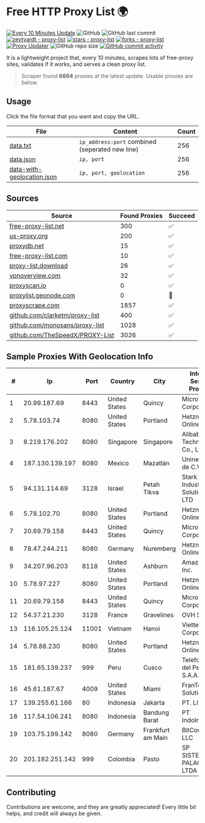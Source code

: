 
# Free HTTP Proxy List 🌍

[![Every 10 Minutes Update](https://github.com/mertguvencli/http-proxy-list/actions/workflows/main.yml/badge.svg?branch=main)](https://github.com/mertguvencli/http-proxy-list/actions/workflows/main.yml)
![GitHub](https://img.shields.io/github/license/mertguvencli/http-proxy-list)
![GitHub last commit](https://img.shields.io/github/last-commit/mertguvencli/http-proxy-list)
[![zevtyardt - proxy-list](https://img.shields.io/static/v1?label=zevtyardt&message=proxy-list&color=blue&logo=github)](https://github.com/zevtyardt/proxy-list "Go to GitHub repo")
[![stars - proxy-list](https://img.shields.io/github/stars/zevtyardt/proxy-list?style=social)](https://github.com/zevtyardt/proxy-list)
[![forks - proxy-list](https://img.shields.io/github/forks/zevtyardt/proxy-list?style=social)](https://github.com/zevtyardt/proxy-list)
[![Proxy Updater](https://github.com/zevtyardt/proxy-list/workflows/Proxy%20Updater/badge.svg)](https://github.com/zevtyardt/proxy-list/actions?query=workflow:"Proxy+Updater")
![GitHub repo size](https://img.shields.io/github/repo-size/zevtyardt/proxy-list)
[![GitHub commit activity](https://img.shields.io/github/commit-activity/m/zevtyardt/proxy-list?logo=commits)](https://github.com/zevtyardt/proxy-list/commits/main)

It is a lightweight project that, every 10 minutes, scrapes lots of free-proxy sites, validates if it works, and serves a clean proxy list.

> Scraper found **6894** proxies at the latest update. Usable proxies are below.

## Usage

Click the file format that you want and copy the URL.

|File|Content|Count|
|----|-------|-----|
|[data.txt](https://raw.githubusercontent.com/mertguvencli/http-proxy-list/main/proxy-list/data.txt)|`ip_address:port` combined (seperated new line)|256|
|[data.json](https://raw.githubusercontent.com/mertguvencli/http-proxy-list/main/proxy-list/data.json)|`ip, port`|256|
|[data-with-geolocation.json](https://raw.githubusercontent.com/mertguvencli/http-proxy-list/main/proxy-list/data-with-geolocation.json)|`ip, port, geolocation`|256|

## Sources

|Source|Found Proxies|Succeed|
|------|-------------|-------|
|[free-proxy-list.net](https://free-proxy-list.net)|300|✅|
|[us-proxy.org](https://www.us-proxy.org)|200|✅|
|[proxydb.net](http://proxydb.net)|15|✅|
|[free-proxy-list.com](https://free-proxy-list.com/?page=&port=&type%5B%5D=http&type%5B%5D=https&up_time=0&search=Search)|10|✅|
|[proxy-list.download](https://www.proxy-list.download/HTTP)|26|✅|
|[vpnoverview.com](https://vpnoverview.com/privacy/anonymous-browsing/free-proxy-servers)|32|✅|
|[proxyscan.io](https://www.proxyscan.io)|0|✅|
|[proxylist.geonode.com](https://proxylist.geonode.com/api/proxy-list?limit=300&page=1&sort_by=lastChecked&sort_type=desc&protocols=http,https)|0|🚫|
|[proxyscrape.com](https://api.proxyscrape.com/v2/?request=displayproxies&protocol=http&timeout=10000&country=all&ssl=all&anonymity=all)|1857|✅|
|[github.com/clarketm/proxy-list](https://raw.githubusercontent.com/clarketm/proxy-list/master/proxy-list-raw.txt)|400|✅|
|[github.com/monosans/proxy-list](https://raw.githubusercontent.com/monosans/proxy-list/main/proxies/http.txt)|1028|✅|
|[github.com/TheSpeedX/PROXY-List](https://raw.githubusercontent.com/TheSpeedX/PROXY-List/master/http.txt)|3026|✅|


## Sample Proxies With Geolocation Info

|#|Ip|Port|Country|City|Internet Service Provider|
|-|--|----|-------|----|-------------------------|
|1|20.99.187.69|8443|United States|Quincy|Microsoft Corporation|
|2|5.78.103.74|8080|United States|Portland|Hetzner Online GmbH|
|3|8.219.176.202|8080|Singapore|Singapore|Alibaba (US) Technology Co., Ltd.|
|4|187.130.139.197|8080|Mexico|Mazatlán|Uninet S.A. de C.V.|
|5|94.131.114.69|3128|Israel|Petah Tikva|Stark Industries Solutions LTD|
|6|5.78.102.70|8080|United States|Portland|Hetzner Online GmbH|
|7|20.69.79.158|8443|United States|Quincy|Microsoft Corporation|
|8|78.47.244.211|8080|Germany|Nuremberg|Hetzner Online GmbH|
|9|34.207.96.203|8118|United States|Ashburn|Amazon.com, Inc.|
|10|5.78.97.227|8080|United States|Portland|Hetzner Online GmbH|
|11|20.69.79.158|8443|United States|Quincy|Microsoft Corporation|
|12|54.37.21.230|3128|France|Gravelines|OVH SAS|
|13|116.105.25.124|11001|Vietnam|Hanoi|Viettel Corporation|
|14|5.78.88.230|8080|United States|Portland|Hetzner Online GmbH|
|15|181.65.139.237|999|Peru|Cusco|Telefonica del Peru S.A.A.|
|16|45.61.187.67|4009|United States|Miami|FranTech Solutions|
|17|139.255.61.166|80|Indonesia|Jakarta|PT. LINKNET|
|18|117.54.106.241|8080|Indonesia|Bandung Barat|PT IndoInternet|
|19|103.75.199.142|8080|Germany|Frankfurt am Main|BitCommand LLC|
|20|201.182.251.142|999|Colombia|Pasto|SP SISTEMAS PALACIOS LTDA|



## Contributing

Contributions are welcome, and they are greatly appreciated! Every
little bit helps, and credit will always be given.

